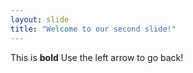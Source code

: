 ```yaml
---
layout: slide
title: "Welcome to our second slide!"
---
```

This is **bold**
Use the left arrow to go back!
